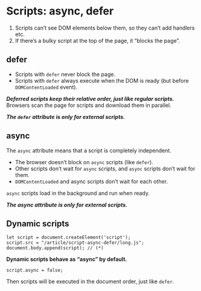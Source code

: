 # Scripts: async, defer

1. Scripts can’t see DOM elements below them, so they can’t add handlers etc. 
2. If there’s a bulky script at the top of the page, it “blocks the page”.

## defer

- Scripts with `defer` never block the page.
- Scripts with `defer` always execute when the DOM is ready (but before `DOMContentLoaded` event).

***Deferred scripts keep their relative order, just like regular scripts.***
Browsers scan the page for scripts and download them in parallel.

***The `defer` attribute is only for external scripts.***

## async

The `async` attribute means that a script is completely independent.

- The browser doesn’t block on `async` scripts (like `defer`). 
- Other scripts don’t wait for `async` scripts, and `async` scripts don’t wait for them. 
- `DOMContentLoaded` and async scripts don’t wait for each other.

`async` scripts load in the background and run when ready.

***The async attribute is only for external scripts.***

## Dynamic scripts

```
let script = document.createElement('script');
script.src = "/article/script-async-defer/long.js";
document.body.append(script); // (*)
```

**Dynamic scripts behave as “async” by default.**

```
script.async = false;
```

Then scripts will be executed in the document order, just like `defer`.




